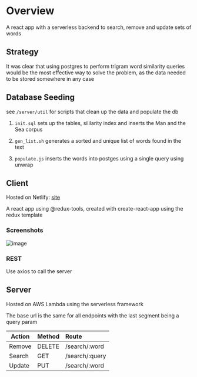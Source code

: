 # Overview

A react app with a serverless backend to search, remove and update sets of words

## Strategy

It was clear that using postgres to perform trigram word similarity queries would be the most effective way to solve the problem, as the data needed to be stored somewhere in any case

## Database Seeding

see `/server/util` for scripts that clean up the data and populate the db

1) `init.sql` sets up the tables, sililarity index and inserts the Man and the Sea corpus

2) `gen_list.sh` generates a sorted and unique list of words found in the text

3) `populate.js` inserts the words into postges using a single query using unwrap

## Client

Hosted on Netlify: [site](https://eloquent-fermat-678284.netlify.app/)

A react app using @redux-tools, created with create-react-app using the redux template

### Screenshots
![image](https://user-images.githubusercontent.com/40546869/130661280-6462055d-539f-49f2-8748-acedb818bee3.png)

### REST

Use axios to call the server

## Server

Hosted on AWS Lambda using the serverless framework

The base url is the same for all endpoints with the last segment being a query param

| Action   |     Method  | Route          |
|----------|:------------|:---------------|
| Remove   |  DELETE    | /search/:word   |
| Search   |  GET       | /search/:query  |
| Update   |  PUT       | /search/:word   |
